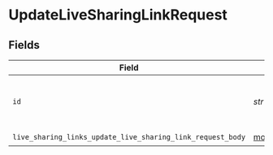 # UpdateLiveSharingLinkRequest


## Fields

| Field                                                                                                                    | Type                                                                                                                     | Required                                                                                                                 | Description                                                                                                              |
| ------------------------------------------------------------------------------------------------------------------------ | ------------------------------------------------------------------------------------------------------------------------ | ------------------------------------------------------------------------------------------------------------------------ | ------------------------------------------------------------------------------------------------------------------------ |
| `id`                                                                                                                     | *str*                                                                                                                    | :heavy_check_mark:                                                                                                       | Unique identifier for the Live Sharing Link.                                                                             |
| `live_sharing_links_update_live_sharing_link_request_body`                                                               | [models.LiveSharingLinksUpdateLiveSharingLinkRequestBody](../models/livesharinglinksupdatelivesharinglinkrequestbody.md) | :heavy_check_mark:                                                                                                       | N/A                                                                                                                      |